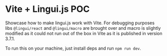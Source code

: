 # Vite + Lingui.js POC

Showcase how to make lingui.js work with Vite.
For debugging purposes libs `@lingui/react` and `@lingui/macro` are brought over and macro is slightly modified as it could not run out of the box in Vite as it is published in version 3.7.1.

To run this on your machine, just install deps and run `npm run dev`.
